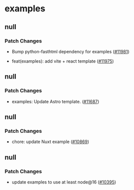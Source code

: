 # examples

## null

### Patch Changes

- Bump python-fasthtml dependency for examples ([#11981](https://github.com/vercel/vercel/pull/11981))

- feat(examples): add vite + react template ([#11975](https://github.com/vercel/vercel/pull/11975))

## null

### Patch Changes

- examples: Update Astro template. ([#11687](https://github.com/vercel/vercel/pull/11687))

## null

### Patch Changes

- chore: update Nuxt example ([#10869](https://github.com/vercel/vercel/pull/10869))

## null

### Patch Changes

- update examples to use at least node@16 ([#10395](https://github.com/vercel/vercel/pull/10395))
